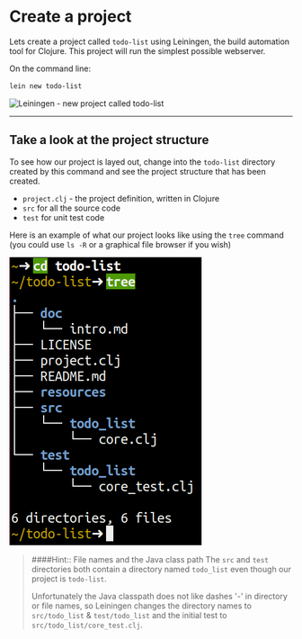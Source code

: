 # Create a project
  Lets create a project called `todo-list` using Leiningen, the build automation tool for Clojure.  This project will run the simplest possible webserver.

  On the command line:

```bash
lein new todo-list
```

![Leiningen - new project called todo-list](../images/lein-new-todo-list.png)

<hr />

## Take a look at the project structure
To see how our project is layed out, change into the `todo-list` directory created by this command and see the project structure that has been created.

  * `project.clj` - the project definition, written in Clojure
  * `src` for all the source code
  * `test` for unit test code

Here is an example of what our project looks like using the `tree` command (you could use `ls -R` or a graphical file browser if you wish)

![Clojure project structure - webdev](/images/project-todo-list-tree.png)


> ####Hint:: File names and the Java class path
> The `src` and `test` directories both contain a directory named `todo_list` even though our project is `todo-list`.
>
> Unfortunately the Java classpath does not like dashes '-' in directory or file names, so Leiningen changes the directory names to `src/todo_list` & `test/todo_list` and the initial test to `src/todo_list/core_test.clj`.

